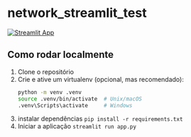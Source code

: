 # network_streamlit_test

 [![Streamlit App](https://static.streamlit.io/badges/streamlit_badge_black_white.svg)](https://networkapptest-loureiro.streamlit.app/)

## Como rodar localmente

1. Clone o repositório  
2. Crie e ative um virtualenv (opcional, mas recomendado):  
   ```bash
   python -m venv .venv
   source .venv/bin/activate  # Unix/macOS
   .venv\Scripts\activate     # Windows

3. instalar dependências
    ```pip install -r requirements.txt```
4. Iniciar a aplicação ```streamlit run app.py```
